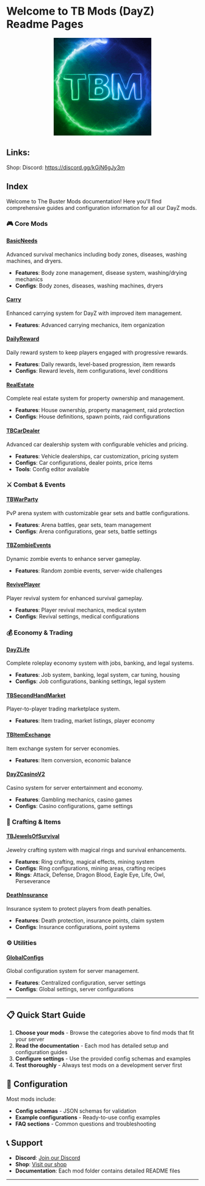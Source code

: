 # Welcome to TB Mods (DayZ) Readme Pages
<div align="center">
  <img src="logo_min.gif" alt="The Buster Mods" title="The Buster Mods">
</div>

## Links:
Shop: 
Discord: https://discord.gg/kGjN6gJy3m

## Index

Welcome to The Buster Mods documentation! Here you'll find comprehensive guides and configuration information for all our DayZ mods.

### 🎮 Core Mods

#### [BasicNeeds](BasicNeeds/Readme.md)
Advanced survival mechanics including body zones, diseases, washing machines, and dryers.
- **Features**: Body zone management, disease system, washing/drying mechanics
- **Configs**: Body zones, diseases, washing machines, dryers

#### [Carry](Carry/Readme.md)
Enhanced carrying system for DayZ with improved item management.
- **Features**: Advanced carrying mechanics, item organization

#### [DailyReward](DailyReward/Readme.md)
Daily reward system to keep players engaged with progressive rewards.
- **Features**: Daily rewards, level-based progression, item rewards
- **Configs**: Reward levels, item configurations, level conditions


#### [RealEstate](RealEstate/Readme.md)
Complete real estate system for property ownership and management.
- **Features**: House ownership, property management, raid protection
- **Configs**: House definitions, spawn points, raid configurations

#### [TBCarDealer](TBCarDealer/Readme.md)
Advanced car dealership system with configurable vehicles and pricing.
- **Features**: Vehicle dealerships, car customization, pricing system
- **Configs**: Car configurations, dealer points, price items
- **Tools**: Config editor available

### ⚔️ Combat & Events

#### [TBWarParty](TBWarParty/Readme.md)
PvP arena system with customizable gear sets and battle configurations.
- **Features**: Arena battles, gear sets, team management
- **Configs**: Arena configurations, gear sets, battle settings

#### [TBZombieEvents](TBZombieEvents/Readme.md)
Dynamic zombie events to enhance server gameplay.
- **Features**: Random zombie events, server-wide challenges

#### [RevivePlayer](RevivePlayer/Readme.md)
Player revival system for enhanced survival gameplay.
- **Features**: Player revival mechanics, medical system
- **Configs**: Revival settings, medical configurations

### 💰 Economy & Trading

#### [DayZLife](DayZLife/Readme.md)
Complete roleplay economy system with jobs, banking, and legal systems.
- **Features**: Job system, banking, legal system, car tuning, housing
- **Configs**: Job configurations, banking settings, legal system

#### [TBSecondHandMarket](TBSecondHandMarket/Readme.md)
Player-to-player trading marketplace system.
- **Features**: Item trading, market listings, player economy

#### [TBItemExchange](TBItemExchange/README.md)
Item exchange system for server economies.
- **Features**: Item conversion, economic balance

#### [DayZCasinoV2](DayZCasinoV2/Readme.md)
Casino system for server entertainment and economy.
- **Features**: Gambling mechanics, casino games
- **Configs**: Casino configurations, game settings

### 💎 Crafting & Items

#### [TBJewelsOfSurvival](TBJewelsOfSurvival/Readme.md)
Jewelry crafting system with magical rings and survival enhancements.
- **Features**: Ring crafting, magical effects, mining system
- **Configs**: Ring configurations, mining areas, crafting recipes
- **Rings**: Attack, Defense, Dragon Blood, Eagle Eye, Life, Owl, Perseverance

#### [DeathInsurance](DeathInsurance/Readme.md)
Insurance system to protect players from death penalties.
- **Features**: Death protection, insurance points, claim system
- **Configs**: Insurance configurations, point systems

### ⚙️ Utilities

#### [GlobalConfigs](GlobalConfigs/Readme.md)
Global configuration system for server management.
- **Features**: Centralized configuration, server settings
- **Configs**: Global settings, server configurations

---

## 📋 Quick Start Guide

1. **Choose your mods** - Browse the categories above to find mods that fit your server
2. **Read the documentation** - Each mod has detailed setup and configuration guides
3. **Configure settings** - Use the provided config schemas and examples
4. **Test thoroughly** - Always test mods on a development server first

## 🔧 Configuration

Most mods include:
- **Config schemas** - JSON schemas for validation
- **Example configurations** - Ready-to-use config examples
- **FAQ sections** - Common questions and troubleshooting

## 📞 Support

- **Discord**: [Join our Discord](https://discord.gg/kGjN6gJy3m)
- **Shop**: [Visit our shop](https://lbmaster.de/) 
- **Documentation**: Each mod folder contains detailed README files

---


